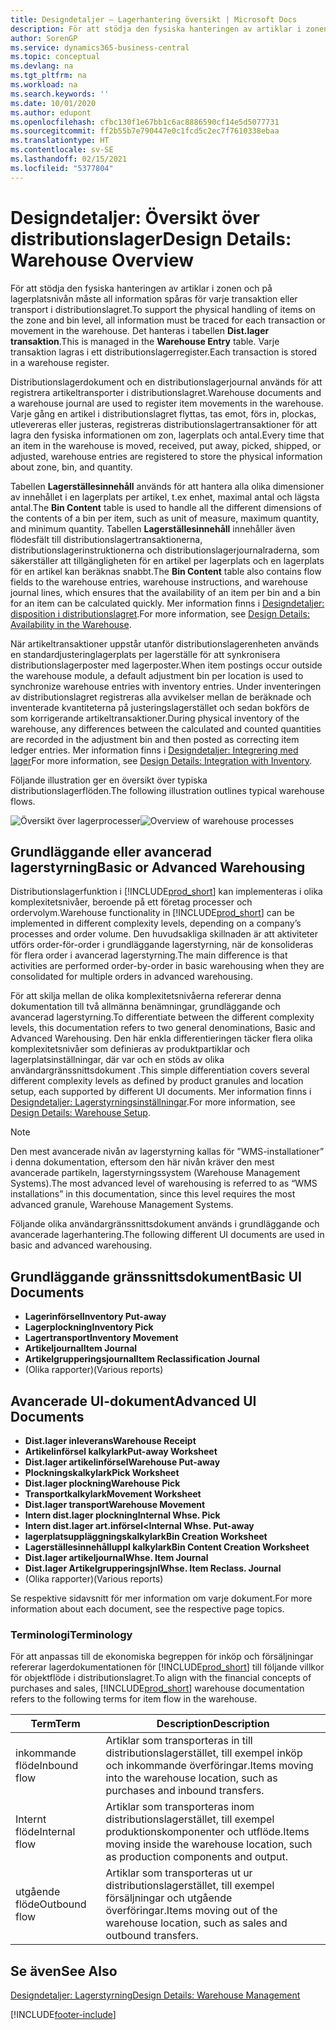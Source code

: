 ```yaml
---
title: Designdetaljer – Lagerhantering översikt | Microsoft Docs
description: För att stödja den fysiska hanteringen av artiklar i zonen och på lagerplatsnivån måste all information spåras för varje transaktion eller transport i distributionslagret. Det hanteras i tabellen **Dist.lager transaktion**. Varje transaktion lagras i ett distributionslagerregister.
author: SorenGP
ms.service: dynamics365-business-central
ms.topic: conceptual
ms.devlang: na
ms.tgt_pltfrm: na
ms.workload: na
ms.search.keywords: ''
ms.date: 10/01/2020
ms.author: edupont
ms.openlocfilehash: cfbc130f1e67bb1c6ac8886590cf14e5d5077731
ms.sourcegitcommit: ff2b55b7e790447e0c1fcd5c2ec7f7610338ebaa
ms.translationtype: HT
ms.contentlocale: sv-SE
ms.lasthandoff: 02/15/2021
ms.locfileid: "5377804"
---
```

# <a name="design-details-warehouse-overview"></a><span data-ttu-id="ce949-105">Designdetaljer: Översikt över distributionslager</span><span class="sxs-lookup"><span data-stu-id="ce949-105">Design Details: Warehouse Overview</span></span>
<span data-ttu-id="ce949-106">För att stödja den fysiska hanteringen av artiklar i zonen och på lagerplatsnivån måste all information spåras för varje transaktion eller transport i distributionslagret.</span><span class="sxs-lookup"><span data-stu-id="ce949-106">To support the physical handling of items on the zone and bin level, all information must be traced for each transaction or movement in the warehouse.</span></span> <span data-ttu-id="ce949-107">Det hanteras i tabellen **Dist.lager transaktion**.</span><span class="sxs-lookup"><span data-stu-id="ce949-107">This is managed in the **Warehouse Entry** table.</span></span> <span data-ttu-id="ce949-108">Varje transaktion lagras i ett distributionslagerregister.</span><span class="sxs-lookup"><span data-stu-id="ce949-108">Each transaction is stored in a warehouse register.</span></span>  

<span data-ttu-id="ce949-109">Distributionslagerdokument och en distributionslagerjournal används för att registrera artikeltransporter i distributionslagret.</span><span class="sxs-lookup"><span data-stu-id="ce949-109">Warehouse documents and a warehouse journal are used to register item movements in the warehouse.</span></span> <span data-ttu-id="ce949-110">Varje gång en artikel i distributionslagret flyttas, tas emot, förs in, plockas, utlevereras eller justeras, registreras distributionslagertransaktioner för att lagra den fysiska informationen om zon, lagerplats och antal.</span><span class="sxs-lookup"><span data-stu-id="ce949-110">Every time that an item in the warehouse is moved, received, put away, picked, shipped, or adjusted, warehouse entries are registered to store the physical information about zone, bin, and quantity.</span></span>

<span data-ttu-id="ce949-111">Tabellen **Lagerställesinnehåll** används för att hantera alla olika dimensioner av innehållet i en lagerplats per artikel, t.ex enhet, maximal antal och lägsta antal.</span><span class="sxs-lookup"><span data-stu-id="ce949-111">The **Bin Content** table is used to handle all the different dimensions of the contents of a bin per item, such as unit of measure, maximum quantity, and minimum quantity.</span></span> <span data-ttu-id="ce949-112">Tabellen **Lagerställesinnehåll** innehåller även flödesfält till distributionslagertransaktionerna, distributionslagerinstruktionerna och distributionslagerjournalraderna, som säkerställer att tillgängligheten för en artikel per lagerplats och en lagerplats för en artikel kan beräknas snabbt.</span><span class="sxs-lookup"><span data-stu-id="ce949-112">The **Bin Content** table also contains flow fields to the warehouse entries, warehouse instructions, and warehouse journal lines, which ensures that the availability of an item per bin and a bin for an item can be calculated quickly.</span></span> <span data-ttu-id="ce949-113">Mer information finns i [Designdetaljer: disposition i distributionslagret](design-details-availability-in-the-warehouse.md).</span><span class="sxs-lookup"><span data-stu-id="ce949-113">For more information, see [Design Details: Availability in the Warehouse](design-details-availability-in-the-warehouse.md).</span></span>  

<span data-ttu-id="ce949-114">När artikeltransaktioner uppstår utanför distributionslagerenheten används en standardjusteringlagerplats per lagerställe för att synkronisera distributionslagerposter med lagerposter.</span><span class="sxs-lookup"><span data-stu-id="ce949-114">When item postings occur outside the warehouse module, a default adjustment bin per location is used to synchronize warehouse entries with inventory entries.</span></span> <span data-ttu-id="ce949-115">Under inventeringen av distributionslagret registreras alla avvikelser mellan de beräknade och inventerade kvantiteterna på justeringslagerstället och sedan bokförs de som korrigerande artikeltransaktioner.</span><span class="sxs-lookup"><span data-stu-id="ce949-115">During physical inventory of the warehouse, any differences between the calculated and counted quantities are recorded in the adjustment bin and then posted as correcting item ledger entries.</span></span> <span data-ttu-id="ce949-116">Mer information finns i [Designdetaljer: Integrering med lager](design-details-integration-with-inventory.md)</span><span class="sxs-lookup"><span data-stu-id="ce949-116">For more information, see [Design Details: Integration with Inventory](design-details-integration-with-inventory.md).</span></span>  

<span data-ttu-id="ce949-117">Följande illustration ger en översikt över typiska distributionslagerflöden.</span><span class="sxs-lookup"><span data-stu-id="ce949-117">The following illustration outlines typical warehouse flows.</span></span>  

<span data-ttu-id="ce949-118">![Översikt över lagerprocesser](media/design_details_warehouse_management_overview.png "Översikt över lagerprocesser")</span><span class="sxs-lookup"><span data-stu-id="ce949-118">![Overview of warehouse processes](media/design_details_warehouse_management_overview.png "Overview of warehouse processes")</span></span>  

## <a name="basic-or-advanced-warehousing"></a><span data-ttu-id="ce949-119">Grundläggande eller avancerad lagerstyrning</span><span class="sxs-lookup"><span data-stu-id="ce949-119">Basic or Advanced Warehousing</span></span>  
<span data-ttu-id="ce949-120">Distributionslagerfunktion i [!INCLUDE[prod_short](includes/prod_short.md)] kan implementeras i olika komplexitetsnivåer, beroende på ett företag processer och ordervolym.</span><span class="sxs-lookup"><span data-stu-id="ce949-120">Warehouse functionality in [!INCLUDE[prod_short](includes/prod_short.md)] can be implemented in different complexity levels, depending on a company’s processes and order volume.</span></span> <span data-ttu-id="ce949-121">Den huvudsakliga skillnaden är att aktiviteter utförs order-för-order i grundläggande lagerstyrning, när de konsolideras för flera order i avancerad lagerstyrning.</span><span class="sxs-lookup"><span data-stu-id="ce949-121">The main difference is that activities are performed order-by-order in basic warehousing when they are consolidated for multiple orders in advanced warehousing.</span></span>  

 <span data-ttu-id="ce949-122">För att skilja mellan de olika komplexitetsnivåerna refererar denna dokumentation till två allmänna benämningar, grundläggande och avancerad lagerstyrning.</span><span class="sxs-lookup"><span data-stu-id="ce949-122">To differentiate between the different complexity levels, this documentation refers to two general denominations, Basic and Advanced Warehousing.</span></span> <span data-ttu-id="ce949-123">Den här enkla differentieringen täcker flera olika komplexitetsnivåer som definieras av produktpartiklar och lagerplatsinställningar, där var och en stöds av olika användargränssnittsdokument .</span><span class="sxs-lookup"><span data-stu-id="ce949-123">This simple differentiation covers several different complexity levels as defined by product granules and location setup, each supported by different UI documents.</span></span> <span data-ttu-id="ce949-124">Mer information finns i [Designdetaljer: Lagerstyrningsinställningar](design-details-warehouse-setup.md).</span><span class="sxs-lookup"><span data-stu-id="ce949-124">For more information, see [Design Details: Warehouse Setup](design-details-warehouse-setup.md).</span></span>  

> [!NOTE]  
>  <span data-ttu-id="ce949-125">Den mest avancerade nivån av lagerstyrning kallas för ”WMS-installationer” i denna dokumentation, eftersom den här nivån kräver den mest avancerade partikeln, lagerstyrningssystem (Warehouse Management Systems).</span><span class="sxs-lookup"><span data-stu-id="ce949-125">The most advanced level of warehousing is referred to as “WMS installations” in this documentation, since this level requires the most advanced granule, Warehouse Management Systems.</span></span>  

 <span data-ttu-id="ce949-126">Följande olika användargränssnittsdokument används i grundläggande och avancerade lagerhantering.</span><span class="sxs-lookup"><span data-stu-id="ce949-126">The following different UI documents are used in basic and advanced warehousing.</span></span>  

## <a name="basic-ui-documents"></a><span data-ttu-id="ce949-127">Grundläggande gränssnittsdokument</span><span class="sxs-lookup"><span data-stu-id="ce949-127">Basic UI Documents</span></span>  

-   <span data-ttu-id="ce949-128">**Lagerinförsel**</span><span class="sxs-lookup"><span data-stu-id="ce949-128">**Inventory Put-away**</span></span>  
-   <span data-ttu-id="ce949-129">**Lagerplockning**</span><span class="sxs-lookup"><span data-stu-id="ce949-129">**Inventory Pick**</span></span>  
-   <span data-ttu-id="ce949-130">**Lagertransport**</span><span class="sxs-lookup"><span data-stu-id="ce949-130">**Inventory Movement**</span></span>  
-   <span data-ttu-id="ce949-131">**Artikeljournal**</span><span class="sxs-lookup"><span data-stu-id="ce949-131">**Item Journal**</span></span>  
-   <span data-ttu-id="ce949-132">**Artikelgrupperingsjournal**</span><span class="sxs-lookup"><span data-stu-id="ce949-132">**Item Reclassification Journal**</span></span>  
-   <span data-ttu-id="ce949-133">(Olika rapporter)</span><span class="sxs-lookup"><span data-stu-id="ce949-133">(Various reports)</span></span>  

## <a name="advanced-ui-documents"></a><span data-ttu-id="ce949-134">Avancerade UI-dokument</span><span class="sxs-lookup"><span data-stu-id="ce949-134">Advanced UI Documents</span></span>  

-   <span data-ttu-id="ce949-135">**Dist.lager inleverans**</span><span class="sxs-lookup"><span data-stu-id="ce949-135">**Warehouse Receipt**</span></span>  
-   <span data-ttu-id="ce949-136">**Artikelinförsel kalkylark**</span><span class="sxs-lookup"><span data-stu-id="ce949-136">**Put-away Worksheet**</span></span>  
-   <span data-ttu-id="ce949-137">**Dist.lager artikelinförsel**</span><span class="sxs-lookup"><span data-stu-id="ce949-137">**Warehouse Put-away**</span></span>  
-   <span data-ttu-id="ce949-138">**Plockningskalkylark**</span><span class="sxs-lookup"><span data-stu-id="ce949-138">**Pick Worksheet**</span></span>  
-   <span data-ttu-id="ce949-139">**Dist.lager plockning**</span><span class="sxs-lookup"><span data-stu-id="ce949-139">**Warehouse Pick**</span></span>  
-   <span data-ttu-id="ce949-140">**Transportkalkylark**</span><span class="sxs-lookup"><span data-stu-id="ce949-140">**Movement Worksheet**</span></span>  
-   <span data-ttu-id="ce949-141">**Dist.lager transport**</span><span class="sxs-lookup"><span data-stu-id="ce949-141">**Warehouse Movement**</span></span>  
-   <span data-ttu-id="ce949-142">**Intern dist.lager plockning**</span><span class="sxs-lookup"><span data-stu-id="ce949-142">**Internal Whse. Pick**</span></span>  
-   <span data-ttu-id="ce949-143">**Intern dist.lager art.införsel<**</span><span class="sxs-lookup"><span data-stu-id="ce949-143">**Internal Whse. Put-away**</span></span>  
-   <span data-ttu-id="ce949-144">**lagerplatsuppläggningskalkylark**</span><span class="sxs-lookup"><span data-stu-id="ce949-144">**Bin Creation Worksheet**</span></span>  
-   <span data-ttu-id="ce949-145">**Lagerställesinnehålluppl kalkylark**</span><span class="sxs-lookup"><span data-stu-id="ce949-145">**Bin Content Creation Worksheet**</span></span>  
-   <span data-ttu-id="ce949-146">**Dist.lager artikeljournal**</span><span class="sxs-lookup"><span data-stu-id="ce949-146">**Whse. Item Journal**</span></span>  
-   <span data-ttu-id="ce949-147">**Dist.lager Artikelgrupperingsjnl**</span><span class="sxs-lookup"><span data-stu-id="ce949-147">**Whse. Item Reclass. Journal**</span></span>  
-   <span data-ttu-id="ce949-148">(Olika rapporter)</span><span class="sxs-lookup"><span data-stu-id="ce949-148">(Various reports)</span></span>  

<span data-ttu-id="ce949-149">Se respektive sidavsnitt för mer information om varje dokument.</span><span class="sxs-lookup"><span data-stu-id="ce949-149">For more information about each document, see the respective page topics.</span></span>  

### <a name="terminology"></a><span data-ttu-id="ce949-150">Terminologi</span><span class="sxs-lookup"><span data-stu-id="ce949-150">Terminology</span></span>  
<span data-ttu-id="ce949-151">För att anpassas till de ekonomiska begreppen för inköp och försäljningar refererar lagerdokumentationen för [!INCLUDE[prod_short](includes/prod_short.md)] till följande villkor för objektflöde i distributionslagret.</span><span class="sxs-lookup"><span data-stu-id="ce949-151">To align with the financial concepts of purchases and sales, [!INCLUDE[prod_short](includes/prod_short.md)] warehouse documentation refers to the following terms for item flow in the warehouse.</span></span>  

|<span data-ttu-id="ce949-152">Term</span><span class="sxs-lookup"><span data-stu-id="ce949-152">Term</span></span>|<span data-ttu-id="ce949-153">Description</span><span class="sxs-lookup"><span data-stu-id="ce949-153">Description</span></span>|  
|----------|---------------------------------------|  
|<span data-ttu-id="ce949-154">inkommande flöde</span><span class="sxs-lookup"><span data-stu-id="ce949-154">Inbound flow</span></span>|<span data-ttu-id="ce949-155">Artiklar som transporteras in till distributionslagerstället, till exempel inköp och inkommande överföringar.</span><span class="sxs-lookup"><span data-stu-id="ce949-155">Items moving into the warehouse location, such as purchases and inbound transfers.</span></span>|  
|<span data-ttu-id="ce949-156">Internt flöde</span><span class="sxs-lookup"><span data-stu-id="ce949-156">Internal flow</span></span>|<span data-ttu-id="ce949-157">Artiklar som transporteras inom distributionslagerstället, till exempel produktionskomponenter och utflöde.</span><span class="sxs-lookup"><span data-stu-id="ce949-157">Items moving inside the warehouse location, such as production components and output.</span></span>|  
|<span data-ttu-id="ce949-158">utgående flöde</span><span class="sxs-lookup"><span data-stu-id="ce949-158">Outbound flow</span></span>|<span data-ttu-id="ce949-159">Artiklar som transporteras ut ur distributionslagerstället, till exempel försäljningar och utgående överföringar.</span><span class="sxs-lookup"><span data-stu-id="ce949-159">Items moving out of the warehouse location, such as sales and outbound transfers.</span></span>|  

## <a name="see-also"></a><span data-ttu-id="ce949-160">Se även</span><span class="sxs-lookup"><span data-stu-id="ce949-160">See Also</span></span>  
 [<span data-ttu-id="ce949-161">Designdetaljer: Lagerstyrning</span><span class="sxs-lookup"><span data-stu-id="ce949-161">Design Details: Warehouse Management</span></span>](design-details-warehouse-management.md)


[!INCLUDE[footer-include](includes/footer-banner.md)]